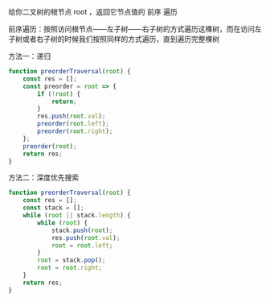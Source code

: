 给你二叉树的根节点 root ，返回它节点值的 前序 遍历

前序遍历：按照访问根节点——左子树——右子树的方式遍历这棵树，而在访问左子树或者右子树的时候我们按照同样的方式遍历，直到遍历完整棵树

方法一：递归

```js
function preorderTraversal(root) {
    const res = [];
    const preorder = root => {
        if (!root) {
            return;
        }
        res.push(root.val);
        preorder(root.left);
        preorder(root.right);
    };
    preorder(root);
    return res;
}
```

方法二：深度优先搜索

```js
function preorderTraversal(root) {
    const res = [];
    const stack = [];
    while (root || stack.length) {
        while (root) {
            stack.push(root);
            res.push(root.val);
            root = root.left;
        }
        root = stack.pop();
        root = root.right;
    }
    return res;
}
```